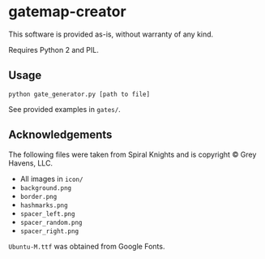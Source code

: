 # gatemap-creator
This software is provided as-is, without warranty of any kind.

Requires Python 2 and PIL.

## Usage
```
python gate_generator.py [path to file]
```

See provided examples in `gates/`.

## Acknowledgements
The following files were taken from Spiral Knights and is copyright © Grey Havens, LLC.
* All images in `icon/`
* `background.png`
* `border.png`
* `hashmarks.png`
* `spacer_left.png`
* `spacer_random.png`
* `spacer_right.png`

`Ubuntu-M.ttf` was obtained from Google Fonts.
